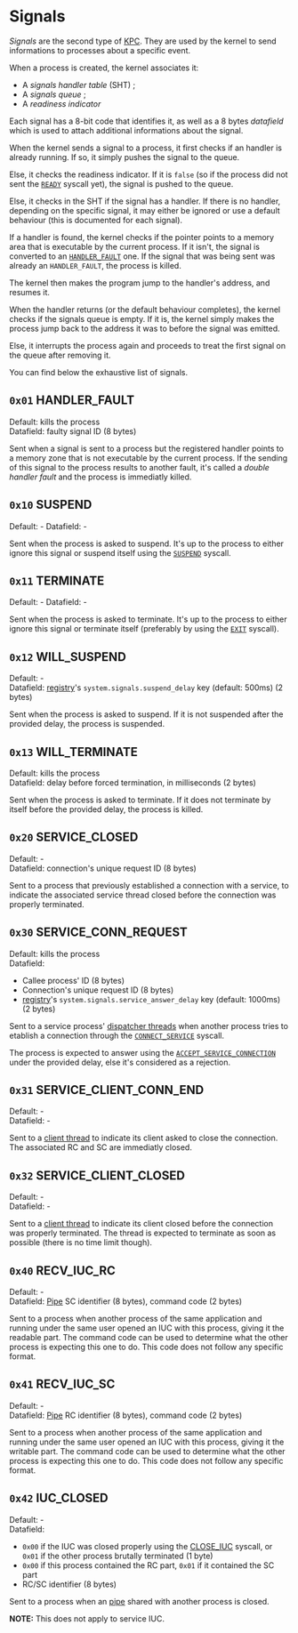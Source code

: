 # Signals

_Signals_ are the second type of [KPC](../technical/kpc.md). They are used by the kernel to send informations to processes about a specific event.

When a process is created, the kernel associates it:

* A _signals handler table_ (SHT) ;
* A _signals queue_ ;
* A _readiness indicator_

Each signal has a 8-bit code that identifies it, as well as a 8 bytes _datafield_ which is used to attach additional informations about the signal.

When the kernel sends a signal to a process, it first checks if an handler is already running. If so, it simply pushes the signal to the queue.

Else, it checks the readiness indicator. If it is `false` (so if the process did not sent the [`READY`](syscalls.md#0x04-ready) syscall yet), the signal is pushed to the queue.

Else, it checks in the SHT if the signal has a handler. If there is no handler, depending on the specific signal, it may either be ignored or use a default behaviour (this is documented for each signal).

If a handler is found, the kernel checks if the pointer points to a memory area that is executable by the current process. If it isn't, the signal is converted to an [`HANDLER_FAULT`](#0x01-handler_fault) one. If the signal that was being sent was already an `HANDLER_FAULT`, the process is killed.

The kernel then makes the program jump to the handler's address, and resumes it.

When the handler returns (or the default behaviour completes), the kernel checks if the signals queue is empty. If it is, the kernel simply makes the process jump back to the address it was to before the signal was emitted.

Else, it interrupts the process again and proceeds to treat the first signal on the queue after removing it.

You can find below the exhaustive list of signals.

## `0x01` HANDLER_FAULT

Default: kills the process  
Datafield: faulty signal ID (8 bytes)

Sent when a signal is sent to a process but the registered handler points to a memory zone that is not executable by the current process.
If the sending of this signal to the process results to another fault, it's called a _double handler fault_ and the process is immediatly killed.

## `0x10` SUSPEND

Default: -
Datafield: -

Sent when the process is asked to suspend. It's up to the process to either ignore this signal or suspend itself using the [`SUSPEND`](syscalls.md#0x12-suspend) syscall.

## `0x11` TERMINATE

Default: -
Datafield: -

Sent when the process is asked to terminate. It's up to the process to either ignore this signal or terminate itself (preferably by using the [`EXIT`](syscalls.md#0x13-exit) syscall).

## `0x12` WILL_SUSPEND

Default: -  
Datafield: [registry](registry.md)'s `system.signals.suspend_delay` key (default: 500ms) (2 bytes)

Sent when the process is asked to suspend. If it is not suspended after the provided delay, the process is suspended.

## `0x13` WILL_TERMINATE

Default: kills the process  
Datafield: delay before forced termination, in milliseconds (2 bytes)

Sent when the process is asked to terminate. If it does not terminate by itself before the provided delay, the process is killed.

## `0x20` SERVICE_CLOSED

Default: -  
Datafield: connection's unique request ID (8 bytes)

Sent to a process that previously established a connection with a service, to indicate the associated service thread closed before the connection was properly terminated.

## `0x30` SERVICE_CONN_REQUEST

Default: kills the process  
Datafield:
* Callee process' ID (8 bytes)
* Connection's unique request ID (8 bytes)
* [registry](registry.md)'s `system.signals.service_answer_delay` key (default: 1000ms) (2 bytes)

Sent to a service process' [dispatcher threads](services.md#thread-types) when another process tries to etablish a connection through the [`CONNECT_SERVICE`](syscalls.md#0x20-connect_service) syscall.

The process is expected to answer using the [`ACCEPT_SERVICE_CONNECTION`](syscalls.md#0x30-accept_service_conn) under the provided delay, else it's considered as a rejection.

## `0x31` SERVICE_CLIENT_CONN_END

Default: -  
Datafield: -

Sent to a [client thread](services.md#thread-types) to indicate its client asked to close the connection.
The associated RC and SC are immediatly closed.

## `0x32` SERVICE_CLIENT_CLOSED

Default: -  
Datafield: -

Sent to a [client thread](services.md#thread-types) to indicate its client closed before the connection was properly terminated.
The thread is expected to terminate as soon as possible (there is no time limit though).

## `0x40` RECV_IUC_RC

Default: -  
Datafield: [Pipe](ipc.md#pipes) SC identifier (8 bytes), command code (2 bytes)

Sent to a process when another process of the same application and running under the same user opened an IUC with this process, giving it the readable part.
The command code can be used to determine what the other process is expecting this one to do. This code does not follow any specific format.

## `0x41` RECV_IUC_SC

Default: -  
Datafield: [Pipe](ipc.md#pipes) RC identifier (8 bytes), command code (2 bytes)

Sent to a process when another process of the same application and running under the same user opened an IUC with this process, giving it the writable part.
The command code can be used to determine what the other process is expecting this one to do. This code does not follow any specific format.

## `0x42` IUC_CLOSED

Default: -  
Datafield:
* `0x00` if the IUC was closed properly using the [CLOSE_IUC](syscalls.md#0x42-close_iuc) syscall, or `0x01` if the other process brutally terminated (1 byte)
* `0x00` if this process contained the RC part, `0x01` if it contained the SC part
* RC/SC identifier (8 bytes)

Sent to a process when an [pipe](ipc.md#pipes) shared with another process is closed.

**NOTE:** This does not apply to service IUC.
